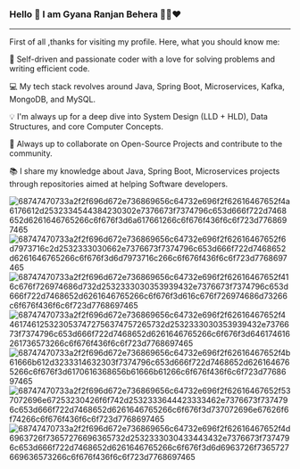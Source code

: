 ### Hello 👋 I am Gyana Ranjan Behera 👨‍💻❤️ 


--------------------------------------------------------------------------------
First of all ,thanks for visiting my profile. Here, what you should know me:

🔧 Self-driven and passionate coder with a love for solving problems and writing efficient code.

💻 My tech stack revolves around Java, Spring Boot, Microservices, Kafka, MongoDB, and MySQL.

💡 I'm always up for a deep dive into System Design (LLD + HLD), Data Structures, and core Computer Concepts.

🤝 Always up to collaborate on Open-Source Projects and contribute to the community.

📚 I share my knowledge about Java, Spring Boot, Microservices projects through repositories aimed at helping Software developers.

![68747470733a2f2f696d672e736869656c64732e696f2f62616467652f4a6176612d2532334544384230302e7376673f7374796c653d666f722d7468652d6261646765266c6f676f3d6a617661266c6f676f436f6c6f723d7768697465](https://github.com/user-attachments/assets/4f28f3a6-d125-45c3-8114-7ef920dd9beb)
![68747470733a2f2f696d672e736869656c64732e696f2f62616467652f6d7973716c2d2532333030662e7376673f7374796c653d666f722d7468652d6261646765266c6f676f3d6d7973716c266c6f676f436f6c6f723d7768697465](https://github.com/user-attachments/assets/41629a6f-1c52-451a-b034-b7fac278459a)
![68747470733a2f2f696d672e736869656c64732e696f2f62616467652f416c676f726974686d732d2532333030353939432e7376673f7374796c653d666f722d7468652d6261646765266c6f676f3d616c676f726974686d73266c6f676f436f6c6f723d7768697465](https://github.com/user-attachments/assets/5508a4ae-c29a-496d-93fd-79d785e29b7f)
![68747470733a2f2f696d672e736869656c64732e696f2f62616467652f44617461253230537472756374757265732d2532333030353939432e7376673f7374796c653d666f722d7468652d6261646765266c6f676f3d646174616261736573266c6f676f436f6c6f723d7768697465](https://github.com/user-attachments/assets/cea2383b-9298-4939-978d-8a597d7559d1)
![68747470733a2f2f696d672e736869656c64732e696f2f62616467652f4b61666b612d3233314632303f7374796c653d666f722d7468652d6261646765266c6f676f3d6170616368656b61666b61266c6f676f436f6c6f723d7768697465](https://github.com/user-attachments/assets/72a23dee-36dd-4946-84d3-bb70bbf03b2d)
![68747470733a2f2f696d672e736869656c64732e696f2f62616467652f537072696e67253230426f6f742d2532333644423333462e7376673f7374796c653d666f722d7468652d6261646765266c6f676f3d737072696e67626f6f74266c6f676f436f6c6f723d7768697465](https://github.com/user-attachments/assets/4a59559e-1041-4764-83ee-8d63069c3538)
![68747470733a2f2f696d672e736869656c64732e696f2f62616467652f4d6963726f73657276696365732d2532333030433443432e7376673f7374796c653d666f722d7468652d6261646765266c6f676f3d6d6963726f7365727669636573266c6f676f436f6c6f723d7768697465](https://github.com/user-attachments/assets/fb163e82-8ed4-4321-93d6-fe4d37e897cb)


